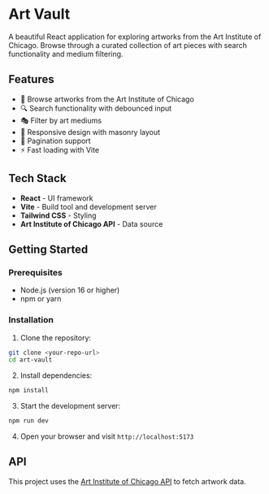 # Art Vault

A beautiful React application for exploring artworks from the Art Institute of Chicago. Browse through a curated collection of art pieces with search functionality and medium filtering.

## Features

- 🎨 Browse artworks from the Art Institute of Chicago
- 🔍 Search functionality with debounced input
- 🎭 Filter by art mediums
- 📱 Responsive design with masonry layout
- 📄 Pagination support
- ⚡ Fast loading with Vite

## Tech Stack

- **React** - UI framework
- **Vite** - Build tool and development server
- **Tailwind CSS** - Styling
- **Art Institute of Chicago API** - Data source

## Getting Started

### Prerequisites

- Node.js (version 16 or higher)
- npm or yarn

### Installation

1. Clone the repository:
```bash
git clone <your-repo-url>
cd art-vault
```

2. Install dependencies:
```bash
npm install
```

3. Start the development server:
```bash
npm run dev
```

4. Open your browser and visit `http://localhost:5173`

## API

This project uses the [Art Institute of Chicago API](https://api.artic.edu/docs/) to fetch artwork data.